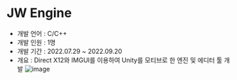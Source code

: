 # JW Engine

- 개발 언어 : C/C++
- 개발 인원 : 1명
- 개발 기간 : 2022.07.29 ~ 2022.09.20
- 개요 : Direct X12와 IMGUI를 이용하여 Unity를 모티브로 한 엔진 및 에디터 툴 개발
  ![image](https://github.com/user-attachments/assets/e4689808-4575-4a78-9ddd-e1c9aff89ffc)
